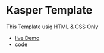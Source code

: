# Kasper Template

This Template usig HTML & CSS Only

- [live Demo](https://mohamedyahia831.github.io/Design_Number_Two/)<br>
- [code](https://github.com/MohamedYahia831/Design_Number_Two/blob/main/index.html)
